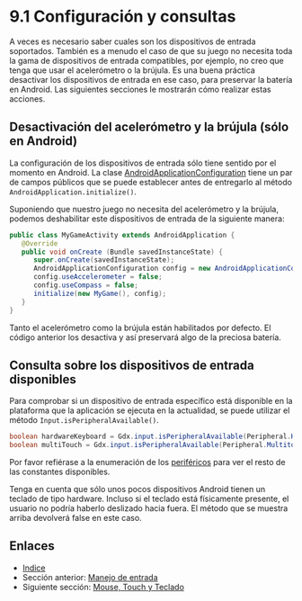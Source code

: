 # 9.1 Configuración y consultas

A veces es necesario saber cuales son los dispositivos de entrada soportados. También es a menudo el caso de que su juego no necesita toda la gama de dispositivos de entrada compatibles, por ejemplo, no creo que tenga que usar el acelerómetro o la brújula. Es una buena práctica desactivar los dispositivos de entrada en ese caso, para preservar la batería en Android. Las siguientes secciones le mostrarán cómo realizar estas acciones.

## Desactivación del acelerómetro y la brújula (sólo en Android)

La configuración de los dispositivos de entrada sólo tiene sentido por el momento en Android. La clase [AndroidApplicationConfiguration](https://github.com/libgdx/libgdx/tree/master/backends/gdx-backend-android/src/com/badlogic/gdx/backends/android/AndroidApplicationConfiguration.java) tiene un par de campos públicos que se puede establecer antes de entregarlo al método  `AndroidApplication.initialize()`.

Suponiendo que nuestro juego no necesita del acelerómetro y la brújula, podemos deshabilitar este dispositivos de entrada de la siguiente manera:

```java
public class MyGameActivity extends AndroidApplication {
   @Override
   public void onCreate (Bundle savedInstanceState) {
      super.onCreate(savedInstanceState);
      AndroidApplicationConfiguration config = new AndroidApplicationConfiguration();
      config.useAccelerometer = false;
      config.useCompass = false;
      initialize(new MyGame(), config);
   }
}
```

Tanto el acelerómetro como la brújula están habilitados por defecto. El código anterior los desactiva y así preservará algo de la preciosa batería.

## Consulta sobre los dispositivos de entrada disponibles

Para comprobar si un dispositivo de entrada específico está disponible en la plataforma que la aplicación se ejecuta en la actualidad, se puede utilizar el método `Input.isPeripheralAvailable()`.

```java
boolean hardwareKeyboard = Gdx.input.isPeripheralAvailable(Peripheral.HardwareKeyboard);
boolean multiTouch = Gdx.input.isPeripheralAvailable(Peripheral.MultitouchScreen);
```

Por favor refiérase a la enumeración de los [periféricos](https://github.com/libgdx/libgdx/blob/master/gdx/src/com/badlogic/gdx/Input.java#L243) para ver el resto de las constantes disponibles.

Tenga en cuenta que sólo unos pocos dispositivos Android tienen un teclado de tipo hardware. Incluso si el teclado está físicamente presente, el usuario no podría haberlo deslizado hacia fuera. El método que se muestra arriba devolverá false en este caso.

## Enlaces

- [Indice](preface.md)
- Sección anterior: [Manejo de entrada](09.0.md)
- Siguiente sección: [Mouse, Touch y Teclado](09.2.md)